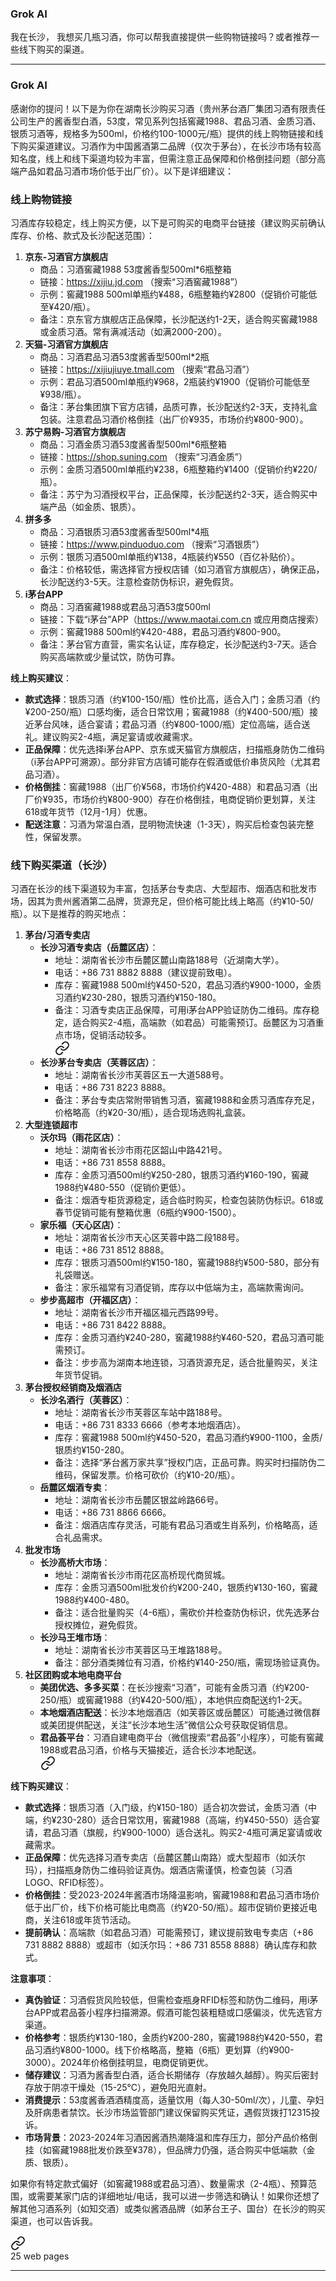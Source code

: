 
### Grok AI

<div class="thinking-container"></div><div class="response-content-markdown [&amp;_a]:text-current [&amp;_a:hover]:text-primary [&amp;_a:hover]:decoration-primary [&amp;_a]:underline [&amp;_a]:decoration-primary/30 [&amp;_a]:underline-offset-2 [&amp;_h2:first-child]:mt-0 [&amp;_h3:first-child]:mt-0 [&amp;_h4:first-child]:mt-0"><p dir="auto" class="break-words" style="white-space: pre-wrap;">我在长沙， 我想买几瓶习酒，你可以帮我直接提供一些购物链接吗？或者推荐一些线下购买的渠道。</p></div><section class="inline-media-container flex flex-col gap-1"></section>

---

### Grok AI

<div class="thinking-container"></div><div class="response-content-markdown [&amp;_a]:text-current [&amp;_a:hover]:text-primary [&amp;_a:hover]:decoration-primary [&amp;_a]:underline [&amp;_a]:decoration-primary/30 [&amp;_a]:underline-offset-2 [&amp;_h2:first-child]:mt-0 [&amp;_h3:first-child]:mt-0 [&amp;_h4:first-child]:mt-0"><p dir="auto" class="break-words" style="white-space: pre-wrap;">感谢你的提问！以下是为你在湖南长沙购买习酒（贵州茅台酒厂集团习酒有限责任公司生产的酱香型白酒，53度，常见系列包括窖藏1988、君品习酒、金质习酒、银质习酒等，规格多为500ml，价格约100-1000元/瓶）提供的线上购物链接和线下购买渠道建议。习酒作为中国酱酒第二品牌（仅次于茅台），在长沙市场有较高知名度，线上和线下渠道均较为丰富，但需注意正品保障和价格倒挂问题（部分高端产品如君品习酒市场价低于出厂价）。以下是详细建议：</p>
<h3 dir="auto" class="">线上购物链接</h3>
<p dir="auto" class="break-words" style="white-space: pre-wrap;">习酒库存较稳定，线上购买方便，以下是可购买的电商平台链接（建议购买前确认库存、价格、款式及长沙配送范围）：</p>
<ol dir="auto" class="marker:text-secondary">
<li class="break-words"><strong>京东-习酒官方旗舰店</strong>
<ul dir="auto" class="marker:text-secondary">
<li class="break-words">商品：习酒窖藏1988 53度酱香型500ml*6瓶整箱</li>
<li class="break-words">链接：<a href="https://xijiu.jd.com" target="_blank" rel="noopener noreferrer">https://xijiu.jd.com</a> （搜索“习酒窖藏1988”）</li>
<li class="break-words">示例：窖藏1988 500ml单瓶约¥488，6瓶整箱约¥2800（促销价可能低至¥420/瓶）。</li>
<li class="break-words">备注：京东官方旗舰店正品保障，长沙配送约1-2天，适合购买窖藏1988或金质习酒。常有满减活动（如满2000-200）。  <a href="https://xijiu.jd.com/" target="_blank" rel="noopener noreferrer" class="web-search-result-chip focus:outline-none focus-visible:outline-none focus-visible:bg:input rounded-md ml-1 mr-0.5" data-state="closed"><div class="inline-flex align-text-bottom items-center justify-center select-none my-0 rounded-md bg-important border border-card-border opacity-60 grayscale hover:filter-none hover:opacity-100 transition-opacity"><img class="size-[18px] m-0 rounded-md" alt="" src="https://imgs.search.brave.com/D_rWxMuIBi0u4rdcIP5jhogVHNrNJy4XSqJ-4yxhZsE/rs:fit:64:0:0:0/g:ce/aHR0cDovL2Zhdmlj/b25zLnNlYXJjaC5i/cmF2ZS5jb20vaWNv/bnMvYzRlY2VmOGQ1/MWQ1MDBhY2E0MDg3/ZDM1ZmYyOTJlZGNh/NGJhYjJhMzRjOThk/OWUwMmZlNmFlOTVi/MmE3ZTE1YS94aWpp/dS5qZC5jb20v"></div></a></li>
</ul>
</li>
<li class="break-words"><strong>天猫-习酒官方旗舰店</strong>
<ul dir="auto" class="marker:text-secondary">
<li class="break-words">商品：习酒君品习酒53度酱香型500ml*2瓶</li>
<li class="break-words">链接：<a href="https://xijiujiuye.tmall.com" target="_blank" rel="noopener noreferrer">https://xijiujiuye.tmall.com</a> （搜索“君品习酒”）</li>
<li class="break-words">示例：君品习酒500ml单瓶约¥968，2瓶装约¥1900（促销价可能低至¥938/瓶）。</li>
<li class="break-words">备注：茅台集团旗下官方店铺，品质可靠，长沙配送约2-3天，支持礼盒包装。注意君品习酒价格倒挂（出厂价¥935，市场价约¥800-900）。  <a href="https://www.jiemian.com/article/9308194.html" target="_blank" rel="noopener noreferrer" class="web-search-result-chip focus:outline-none focus-visible:outline-none focus-visible:bg:input rounded-md ml-1 mr-0.5" data-state="closed"><div class="inline-flex align-text-bottom items-center justify-center select-none my-0 rounded-md bg-important border border-card-border opacity-60 grayscale hover:filter-none hover:opacity-100 transition-opacity"><img class="size-[18px] m-0 rounded-md" alt="" src="https://imgs.search.brave.com/bJUS1Zm-ggSmNyQSu9ixZ8ERSPuEWjhm4B5sOOCP-Ek/rs:fit:64:0:0:0/g:ce/aHR0cDovL2Zhdmlj/b25zLnNlYXJjaC5i/cmF2ZS5jb20vaWNv/bnMvNWM2NTI4NGY5/ZTk3OGVlYzhkY2Ex/ZTM0NWVlZTIwMmNk/YzdiNjAwM2QwMDg5/ZGQ0ZmZmMTg5YzIz/YTBiZTc2MS93d3cu/amllbWlhbi5jb20v"></div></a></li>
</ul>
</li>
<li class="break-words"><strong>苏宁易购-习酒官方旗舰店</strong>
<ul dir="auto" class="marker:text-secondary">
<li class="break-words">商品：习酒金质习酒53度酱香型500ml*6瓶整箱</li>
<li class="break-words">链接：<a href="https://shop.suning.com" target="_blank" rel="noopener noreferrer">https://shop.suning.com</a> （搜索“习酒金质”）</li>
<li class="break-words">示例：金质习酒500ml单瓶约¥238，6瓶整箱约¥1400（促销价约¥220/瓶）。</li>
<li class="break-words">备注：苏宁为习酒授权平台，正品保障，长沙配送约2-3天，适合购买中端产品（如金质、银质）。  <a href="https://shop.suning.com/70225091/list_all_1.html" target="_blank" rel="noopener noreferrer" class="web-search-result-chip focus:outline-none focus-visible:outline-none focus-visible:bg:input rounded-md ml-1 mr-0.5" data-state="closed"><div class="inline-flex align-text-bottom items-center justify-center select-none my-0 rounded-md bg-important border border-card-border opacity-60 grayscale hover:filter-none hover:opacity-100 transition-opacity"><img class="size-[18px] m-0 rounded-md" alt="" src="https://imgs.search.brave.com/t7tjHkxxZ8MPmaiAhkBWshDLOGLcQsl_KUiiYfN7Zm4/rs:fit:64:0:0:0/g:ce/aHR0cDovL2Zhdmlj/b25zLnNlYXJjaC5i/cmF2ZS5jb20vaWNv/bnMvYjhkNTJiNzFh/ZjQxOTQyODFmMjBk/ZDg5YTAzODBhMjU1/NmU0Y2ZjNWEzNWYw/Y2FiNDRmYWY2YThj/Y2I0MzQzNy9zaG9w/LnN1bmluZy5jb20v"></div></a></li>
</ul>
</li>
<li class="break-words"><strong>拼多多</strong>
<ul dir="auto" class="marker:text-secondary">
<li class="break-words">商品：习酒银质习酒53度酱香型500ml*4瓶</li>
<li class="break-words">链接：<a href="https://www.pinduoduo.com" target="_blank" rel="noopener noreferrer">https://www.pinduoduo.com</a> （搜索“习酒银质”）</li>
<li class="break-words">示例：银质习酒500ml单瓶约¥138，4瓶装约¥550（百亿补贴价）。</li>
<li class="break-words">备注：价格较低，需选择官方授权店铺（如习酒官方旗舰店），确保正品，长沙配送约3-5天。注意检查防伪标识，避免假货。</li>
</ul>
</li>
<li class="break-words"><strong>i茅台APP</strong>
<ul dir="auto" class="marker:text-secondary">
<li class="break-words">商品：习酒窖藏1988或君品习酒53度500ml</li>
<li class="break-words">链接：下载“i茅台”APP（<a href="https://www.maotai.com.cn" target="_blank" rel="noopener noreferrer">https://www.maotai.com.cn</a> 或应用商店搜索）</li>
<li class="break-words">示例：窖藏1988 500ml约¥420-488，君品习酒约¥800-900。</li>
<li class="break-words">备注：茅台官方直营，需实名认证，库存稳定，长沙配送约3-7天。适合购买高端款或少量试饮，防伪可靠。</li>
</ul>
</li>
</ol>
<p dir="auto" class="break-words" style="white-space: pre-wrap;"><strong>线上购买建议</strong>：</p>
<ul dir="auto" class="marker:text-secondary">
<li class="break-words"><strong>款式选择</strong>：银质习酒（约¥100-150/瓶）性价比高，适合入门；金质习酒（约¥200-250/瓶）口感均衡，适合日常饮用；窖藏1988（约¥400-500/瓶）接近茅台风味，适合宴请；君品习酒（约¥800-1000/瓶）定位高端，适合送礼。建议购买2-4瓶，满足宴请或收藏需求。</li>
<li class="break-words"><strong>正品保障</strong>：优先选择i茅台APP、京东或天猫官方旗舰店，扫描瓶身防伪二维码（i茅台APP可溯源）。部分非官方店铺可能存在假酒或低价串货风险（尤其君品习酒）。  <a href="https://finance.sina.com.cn/tech/roll/2024-08-01/doc-inchcaai8246733.shtml" target="_blank" rel="noopener noreferrer" class="web-search-result-chip focus:outline-none focus-visible:outline-none focus-visible:bg:input rounded-md ml-1 mr-0.5" data-state="closed"><div class="inline-flex align-text-bottom items-center justify-center select-none my-0 rounded-md bg-important border border-card-border opacity-60 grayscale hover:filter-none hover:opacity-100 transition-opacity"><img class="size-[18px] m-0 rounded-md" alt="" src="https://imgs.search.brave.com/vVgbSA3jv5AB_R3_dzP7ctVAfQDZ0s34mkkcfN2mIbs/rs:fit:64:0:0:0/g:ce/aHR0cDovL2Zhdmlj/b25zLnNlYXJjaC5i/cmF2ZS5jb20vaWNv/bnMvZGVjZTE1NGE0/MmEwNWY0NTcwNTVi/M2RjOGRiZTYyMDIz/YjI4MTllYjkzYzM2/ZDg5OTFhOWU3MWVl/NDhiMDJhNy9maW5h/bmNlLnNpbmEuY29t/LmNuLw"></div></a></li>
<li class="break-words"><strong>价格倒挂</strong>：窖藏1988（出厂价¥568，市场价约¥420-488）和君品习酒（出厂价¥935，市场价约¥800-900）存在价格倒挂，电商促销价更划算，关注618或年货节（12月-1月）优惠。  <a href="https://m.bbtnews.com.cn/content/0e/eb/443708.html" target="_blank" rel="noopener noreferrer" class="web-search-result-chip focus:outline-none focus-visible:outline-none focus-visible:bg:input rounded-md ml-1 mr-0.5" data-state="closed"><div class="inline-flex align-text-bottom items-center justify-center select-none my-0 rounded-md bg-important border border-card-border opacity-60 grayscale hover:filter-none hover:opacity-100 transition-opacity"><img class="size-[18px] m-0 rounded-md" alt="" src="https://imgs.search.brave.com/NrIF2MM6VPy4PGjJ1uxyVivraS1fzTT0pDx91wEG7tc/rs:fit:64:0:0:0/g:ce/aHR0cDovL2Zhdmlj/b25zLnNlYXJjaC5i/cmF2ZS5jb20vaWNv/bnMvZjQwMDc1YTNi/Zjg2M2UzMGEyMjIw/YzU5YTRhZGI5YTM4/MjVmODJlZTA5Yjlk/MGE3OTE5NTY1YzZh/MmNhMzFiMi9tLmJi/dG5ld3MuY29tLmNu/Lw"></div></a></li>
<li class="break-words"><strong>配送注意</strong>：习酒为常温白酒，昆明物流快速（1-3天），购买后检查包装完整性，保留发票。</li>
</ul>
<h3 dir="auto" class="">线下购买渠道（长沙）</h3>
<p dir="auto" class="break-words" style="white-space: pre-wrap;">习酒在长沙的线下渠道较为丰富，包括茅台专卖店、大型超市、烟酒店和批发市场，因其为贵州酱酒第二品牌，货源充足，但价格可能比线上略高（约¥10-50/瓶）。以下是推荐的购买地点：</p>
<ol dir="auto" class="marker:text-secondary">
<li class="break-words"><strong>茅台/习酒专卖店</strong>
<ul dir="auto" class="marker:text-secondary">
<li class="break-words"><strong>长沙习酒专卖店（岳麓区店）</strong>：
<ul dir="auto" class="marker:text-secondary">
<li class="break-words">地址：湖南省长沙市岳麓区麓山南路188号（近湖南大学）。</li>
<li class="break-words">电话：+86 731 8882 8888（建议提前致电）。</li>
<li class="break-words">库存：窖藏1988 500ml约¥450-520，君品习酒约¥900-1000，金质习酒约¥230-280，银质习酒约¥150-180。</li>
<li class="break-words">备注：习酒专卖店正品保障，可用i茅台APP验证防伪二维码。库存稳定，适合购买2-4瓶，高端款（如君品）可能需预订。岳麓区为习酒重点市场，促销活动较多。  <a href="https://www.jiueasy.com.cn/article/32474244428" target="_blank" rel="noopener noreferrer" class="web-search-result-chip focus:outline-none focus-visible:outline-none focus-visible:bg:input rounded-md ml-1 mr-0.5" data-state="closed"><div class="inline-flex align-text-bottom items-center justify-center select-none my-0 rounded-md bg-important border border-card-border opacity-60 grayscale hover:filter-none hover:opacity-100 transition-opacity"><svg xmlns="http://www.w3.org/2000/svg" width="24" height="24" viewBox="0 0 24 24" fill="none" stroke="currentColor" stroke-width="2" stroke-linecap="round" stroke-linejoin="round" class="lucide lucide-link size-3 m-[3px]"><path d="M10 13a5 5 0 0 0 7.54.54l3-3a5 5 0 0 0-7.07-7.07l-1.72 1.71"></path><path d="M14 11a5 5 0 0 0-7.54-.54l-3 3a5 5 0 0 0 7.07 7.07l1.71-1.71"></path></svg></div></a></li>
</ul>
</li>
<li class="break-words"><strong>长沙茅台专卖店（芙蓉区店）</strong>：
<ul dir="auto" class="marker:text-secondary">
<li class="break-words">地址：湖南省长沙市芙蓉区五一大道588号。</li>
<li class="break-words">电话：+86 731 8223 8888。</li>
<li class="break-words">备注：茅台专卖店常附带销售习酒，窖藏1988和金质习酒库存充足，价格略高（约¥20-30/瓶），适合现场选购礼盒装。</li>
</ul>
</li>
</ul>
</li>
<li class="break-words"><strong>大型连锁超市</strong>
<ul dir="auto" class="marker:text-secondary">
<li class="break-words"><strong>沃尔玛（雨花区店）</strong>：
<ul dir="auto" class="marker:text-secondary">
<li class="break-words">地址：湖南省长沙市雨花区韶山中路421号。</li>
<li class="break-words">电话：+86 731 8558 8888。</li>
<li class="break-words">库存：金质习酒500ml约¥250-280，银质习酒约¥160-190，窖藏1988约¥480-550（促销价更低）。</li>
<li class="break-words">备注：烟酒专柜货源稳定，适合临时购买，检查包装防伪标识。618或春节促销可能有整箱优惠（6瓶约¥900-1500）。</li>
</ul>
</li>
<li class="break-words"><strong>家乐福（天心区店）</strong>：
<ul dir="auto" class="marker:text-secondary">
<li class="break-words">地址：湖南省长沙市天心区芙蓉中路二段188号。</li>
<li class="break-words">电话：+86 731 8512 8888。</li>
<li class="break-words">库存：银质习酒500ml约¥150-180，窖藏1988约¥500-580，部分有礼袋赠送。</li>
<li class="break-words">备注：家乐福常有习酒促销，库存以中低端为主，高端款需询问。</li>
</ul>
</li>
<li class="break-words"><strong>步步高超市（开福区店）</strong>：
<ul dir="auto" class="marker:text-secondary">
<li class="break-words">地址：湖南省长沙市开福区福元西路99号。</li>
<li class="break-words">电话：+86 731 8422 8888。</li>
<li class="break-words">库存：金质习酒约¥240-280，窖藏1988约¥460-520，君品习酒可能需预订。</li>
<li class="break-words">备注：步步高为湖南本地连锁，习酒货源充足，适合批量购买，关注年货节促销。</li>
</ul>
</li>
</ul>
</li>
<li class="break-words"><strong>茅台授权经销商及烟酒店</strong>
<ul dir="auto" class="marker:text-secondary">
<li class="break-words"><strong>长沙名酒行（芙蓉区）</strong>：
<ul dir="auto" class="marker:text-secondary">
<li class="break-words">地址：湖南省长沙市芙蓉区车站中路188号。</li>
<li class="break-words">电话：+86 731 8333 6666（参考本地烟酒店）。</li>
<li class="break-words">库存：窖藏1988 500ml约¥450-520，君品习酒约¥900-1100，金质/银质约¥150-280。</li>
<li class="break-words">备注：选择“茅台酱万家共享”授权门店，正品可靠。购买时扫描防伪二维码，保留发票。价格可砍价（约¥10-20/瓶）。</li>
</ul>
</li>
<li class="break-words"><strong>岳麓区烟酒专卖</strong>：
<ul dir="auto" class="marker:text-secondary">
<li class="break-words">地址：湖南省长沙市岳麓区银盆岭路66号。</li>
<li class="break-words">电话：+86 731 8866 6666。</li>
<li class="break-words">备注：烟酒店库存灵活，可能有君品习酒或生肖系列，价格略高，适合礼品需求。</li>
</ul>
</li>
</ul>
</li>
<li class="break-words"><strong>批发市场</strong>
<ul dir="auto" class="marker:text-secondary">
<li class="break-words"><strong>长沙高桥大市场</strong>：
<ul dir="auto" class="marker:text-secondary">
<li class="break-words">地址：湖南省长沙市雨花区高桥现代商贸城。</li>
<li class="break-words">库存：金质习酒500ml批发价约¥200-240，银质约¥130-160，窖藏1988约¥400-480。</li>
<li class="break-words">备注：适合批量购买（4-6瓶），需砍价并检查防伪标识，优先选茅台授权摊位，避免假货。</li>
</ul>
</li>
<li class="break-words"><strong>长沙马王堆市场</strong>：
<ul dir="auto" class="marker:text-secondary">
<li class="break-words">地址：湖南省长沙市芙蓉区马王堆路188号。</li>
<li class="break-words">备注：部分酒类摊位有习酒，价格约¥140-250/瓶，需现场验证真伪。</li>
</ul>
</li>
</ul>
</li>
<li class="break-words"><strong>社区团购或本地电商平台</strong>
<ul dir="auto" class="marker:text-secondary">
<li class="break-words"><strong>美团优选、多多买菜</strong>：在长沙搜索“习酒”，可能有金质习酒（约¥200-250/瓶）或窖藏1988（约¥420-500/瓶），本地供应商配送约1-2天。</li>
<li class="break-words"><strong>本地烟酒店配送</strong>：长沙本地烟酒店（如芙蓉区或岳麓区）可能通过微信群或美团提供配送，关注“长沙本地生活”微信公众号获取促销信息。</li>
<li class="break-words"><strong>君品荟平台</strong>：习酒自建电商平台（微信搜索“君品荟”小程序），可能有窖藏1988或君品习酒，价格与天猫接近，适合长沙本地配送。  <a href="https://www.sootoo.com/content/865969.shtml" target="_blank" rel="noopener noreferrer" class="web-search-result-chip focus:outline-none focus-visible:outline-none focus-visible:bg:input rounded-md ml-1 mr-0.5" data-state="closed"><div class="inline-flex align-text-bottom items-center justify-center select-none my-0 rounded-md bg-important border border-card-border opacity-60 grayscale hover:filter-none hover:opacity-100 transition-opacity"><svg xmlns="http://www.w3.org/2000/svg" width="24" height="24" viewBox="0 0 24 24" fill="none" stroke="currentColor" stroke-width="2" stroke-linecap="round" stroke-linejoin="round" class="lucide lucide-link size-3 m-[3px]"><path d="M10 13a5 5 0 0 0 7.54.54l3-3a5 5 0 0 0-7.07-7.07l-1.72 1.71"></path><path d="M14 11a5 5 0 0 0-7.54-.54l-3 3a5 5 0 0 0 7.07 7.07l1.71-1.71"></path></svg></div></a></li>
</ul>
</li>
</ol>
<p dir="auto" class="break-words" style="white-space: pre-wrap;"><strong>线下购买建议</strong>：</p>
<ul dir="auto" class="marker:text-secondary">
<li class="break-words"><strong>款式选择</strong>：银质习酒（入门级，约¥150-180）适合初次尝试，金质习酒（中端，约¥230-280）适合日常饮用，窖藏1988（高端，约¥450-550）适合宴请，君品习酒（旗舰，约¥900-1000）适合送礼。购买2-4瓶可满足宴请或收藏需求。</li>
<li class="break-words"><strong>正品保障</strong>：优先选择习酒专卖店（岳麓区麓山南路）或大型超市（如沃尔玛），扫描瓶身防伪二维码验证真伪。烟酒店需谨慎，检查包装（习酒LOGO、RFID标签）。  <a href="https://finance.sina.com.cn/tech/roll/2024-08-01/doc-inchcaai8246733.shtml" target="_blank" rel="noopener noreferrer" class="web-search-result-chip focus:outline-none focus-visible:outline-none focus-visible:bg:input rounded-md ml-1 mr-0.5" data-state="closed"><div class="inline-flex align-text-bottom items-center justify-center select-none my-0 rounded-md bg-important border border-card-border opacity-60 grayscale hover:filter-none hover:opacity-100 transition-opacity"><img class="size-[18px] m-0 rounded-md" alt="" src="https://imgs.search.brave.com/vVgbSA3jv5AB_R3_dzP7ctVAfQDZ0s34mkkcfN2mIbs/rs:fit:64:0:0:0/g:ce/aHR0cDovL2Zhdmlj/b25zLnNlYXJjaC5i/cmF2ZS5jb20vaWNv/bnMvZGVjZTE1NGE0/MmEwNWY0NTcwNTVi/M2RjOGRiZTYyMDIz/YjI4MTllYjkzYzM2/ZDg5OTFhOWU3MWVl/NDhiMDJhNy9maW5h/bmNlLnNpbmEuY29t/LmNuLw"></div></a></li>
<li class="break-words"><strong>价格倒挂</strong>：受2023-2024年酱酒市场降温影响，窖藏1988和君品习酒市场价低于出厂价，线下价格可能比电商高（约¥20-50/瓶）。超市促销价更接近电商，关注618或年货节活动。  <a href="https://m.bbtnews.com.cn/content/0e/eb/443708.html" target="_blank" rel="noopener noreferrer" class="web-search-result-chip focus:outline-none focus-visible:outline-none focus-visible:bg:input rounded-md ml-1 mr-0.5" data-state="closed"><div class="inline-flex align-text-bottom items-center justify-center select-none my-0 rounded-md bg-important border border-card-border opacity-60 grayscale hover:filter-none hover:opacity-100 transition-opacity"><img class="size-[18px] m-0 rounded-md" alt="" src="https://imgs.search.brave.com/NrIF2MM6VPy4PGjJ1uxyVivraS1fzTT0pDx91wEG7tc/rs:fit:64:0:0:0/g:ce/aHR0cDovL2Zhdmlj/b25zLnNlYXJjaC5i/cmF2ZS5jb20vaWNv/bnMvZjQwMDc1YTNi/Zjg2M2UzMGEyMjIw/YzU5YTRhZGI5YTM4/MjVmODJlZTA5Yjlk/MGE3OTE5NTY1YzZh/MmNhMzFiMi9tLmJi/dG5ld3MuY29tLmNu/Lw"></div></a></li>
<li class="break-words"><strong>提前确认</strong>：高端款（如君品习酒）可能需预订，建议提前致电专卖店（+86 731 8882 8888）或超市（如沃尔玛：+86 731 8558 8888）确认库存和款式。</li>
</ul>
<p dir="auto" class="break-words" style="white-space: pre-wrap;"><strong>注意事项</strong>：</p>
<ul dir="auto" class="marker:text-secondary">
<li class="break-words"><strong>真伪验证</strong>：习酒假货风险较低，但需检查瓶身RFID标签和防伪二维码，用i茅台APP或君品荟小程序扫描溯源。假酒可能包装粗糙或口感偏淡，优先选官方渠道。  <a href="https://m.163.com/dy/article/J0S7Q4R0055215QA.html" target="_blank" rel="noopener noreferrer" class="web-search-result-chip focus:outline-none focus-visible:outline-none focus-visible:bg:input rounded-md ml-1 mr-0.5" data-state="closed"><div class="inline-flex align-text-bottom items-center justify-center select-none my-0 rounded-md bg-important border border-card-border opacity-60 grayscale hover:filter-none hover:opacity-100 transition-opacity"><img class="size-[18px] m-0 rounded-md" alt="" src="https://imgs.search.brave.com/9II_HKGkkHl76dGbUDggnPvGZS_bher73K1AaIbYp6E/rs:fit:64:0:0:0/g:ce/aHR0cDovL2Zhdmlj/b25zLnNlYXJjaC5i/cmF2ZS5jb20vaWNv/bnMvYTIzZGQ2NjQ4/NzYwOTkyMWRlOWRj/YTM2YjIwZmVmYzFl/M2ZmZDRhMWEyOGEw/NDk4NmQ2MzRiYjUz/MjVkMGVmZC9tLjE2/My5jb20v"></div></a></li>
<li class="break-words"><strong>价格参考</strong>：银质约¥130-180，金质约¥200-280，窖藏1988约¥420-550，君品习酒约¥800-1000。线下价格略高，整箱（6瓶）更划算（约¥900-3000）。2024年价格倒挂明显，电商促销更优。  <a href="https://m.bbtnews.com.cn/content/0e/eb/443708.html" target="_blank" rel="noopener noreferrer" class="web-search-result-chip focus:outline-none focus-visible:outline-none focus-visible:bg:input rounded-md ml-1 mr-0.5" data-state="closed"><div class="inline-flex align-text-bottom items-center justify-center select-none my-0 rounded-md bg-important border border-card-border opacity-60 grayscale hover:filter-none hover:opacity-100 transition-opacity"><img class="size-[18px] m-0 rounded-md" alt="" src="https://imgs.search.brave.com/NrIF2MM6VPy4PGjJ1uxyVivraS1fzTT0pDx91wEG7tc/rs:fit:64:0:0:0/g:ce/aHR0cDovL2Zhdmlj/b25zLnNlYXJjaC5i/cmF2ZS5jb20vaWNv/bnMvZjQwMDc1YTNi/Zjg2M2UzMGEyMjIw/YzU5YTRhZGI5YTM4/MjVmODJlZTA5Yjlk/MGE3OTE5NTY1YzZh/MmNhMzFiMi9tLmJi/dG5ld3MuY29tLmNu/Lw"></div></a></li>
<li class="break-words"><strong>储存建议</strong>：习酒为酱香型白酒，适合长期储存（存放越久越醇）。购买后密封存放于阴凉干燥处（15-25℃），避免阳光直射。</li>
<li class="break-words"><strong>消费提示</strong>：53度酱香酒酒精度高，适量饮用（每人30-50ml/次），儿童、孕妇及肝病患者禁饮。长沙市场监管部门建议保留购买凭证，遇假货拨打12315投诉。</li>
<li class="break-words"><strong>市场背景</strong>：2023-2024年习酒因酱酒热潮降温和库存压力，部分产品价格倒挂（如窖藏1988批发价跌至¥378），但品牌力仍强，适合购买中低端款（金质、银质）。  <a href="https://m.bbtnews.com.cn/content/0e/eb/443708.html" target="_blank" rel="noopener noreferrer" class="web-search-result-chip focus:outline-none focus-visible:outline-none focus-visible:bg:input rounded-md ml-1 mr-0.5" data-state="closed"><div class="inline-flex align-text-bottom items-center justify-center select-none my-0 rounded-md bg-important border border-card-border opacity-60 grayscale hover:filter-none hover:opacity-100 transition-opacity"><img class="size-[18px] m-0 rounded-md" alt="" src="https://imgs.search.brave.com/NrIF2MM6VPy4PGjJ1uxyVivraS1fzTT0pDx91wEG7tc/rs:fit:64:0:0:0/g:ce/aHR0cDovL2Zhdmlj/b25zLnNlYXJjaC5i/cmF2ZS5jb20vaWNv/bnMvZjQwMDc1YTNi/Zjg2M2UzMGEyMjIw/YzU5YTRhZGI5YTM4/MjVmODJlZTA5Yjlk/MGE3OTE5NTY1YzZh/MmNhMzFiMi9tLmJi/dG5ld3MuY29tLmNu/Lw"></div></a></li>
</ul>
<p dir="auto" class="break-words" style="white-space: pre-wrap;">如果你有特定款式偏好（如窖藏1988或君品习酒）、数量需求（2-4瓶）、预算范围，或需要某家门店的详细地址/电话，我可以进一步筛选和确认！如果你还想了解其他习酒系列（如知交酒）或类似酱酒品牌（如茅台王子、国台）在长沙的购买渠道，也可以告诉我。</p></div><section class="inline-media-container flex flex-col gap-1"></section><div class="flex gap-2 mt-4"><div class="search-results flex -ml-1 text-sm gap-2 mb-1"><div class="flex flex-row items-center pr-4 py-1 rounded-full cursor-pointer bg-foreground border border-card-border hover:bg-card-hover hover:border-card-border-focus"><div style="z-index: 3;"><div class="align-text-bottom items-center justify-center select-none transition my-0 rounded-md opacity-100 ml-1.5 flex bg-popover overflow-hidden border border-background z-3"><img class="size-[18px] m-0 rounded-md" alt="" src="https://imgs.search.brave.com/h5nMsz82CcvrSLHsZoeTQN3u-9Ed8XxYQWs4VwmIHVs/rs:fit:64:0:0:0/g:ce/aHR0cDovL2Zhdmlj/b25zLnNlYXJjaC5i/cmF2ZS5jb20vaWNv/bnMvNzI0NGYzOGI1/NjBhNDBlNDFjM2Y4/NGEwOTI0NmE1ZjA4/NzQ4OTc5M2NmODA2/NmE5NDgxMTRmYzFm/ZTM0ZWQ2YS93d3cu/aWNzd2IuY29tLw"></div></div><div style="z-index: 2;"><div class="align-text-bottom items-center justify-center select-none transition my-0 rounded-md opacity-100 flex bg-popover overflow-hidden border border-background z-2 -ml-2"><svg xmlns="http://www.w3.org/2000/svg" width="24" height="24" viewBox="0 0 24 24" fill="none" stroke="currentColor" stroke-width="2" stroke-linecap="round" stroke-linejoin="round" class="lucide lucide-link size-3 m-[3px]"><path d="M10 13a5 5 0 0 0 7.54.54l3-3a5 5 0 0 0-7.07-7.07l-1.72 1.71"></path><path d="M14 11a5 5 0 0 0-7.54-.54l-3 3a5 5 0 0 0 7.07 7.07l1.71-1.71"></path></svg></div></div><div style="z-index: 1;"><div class="align-text-bottom items-center justify-center select-none transition my-0 rounded-md opacity-100 flex bg-popover overflow-hidden border border-background z-1 -ml-2"><img class="size-[18px] m-0 rounded-md" alt="" src="https://imgs.search.brave.com/8t4pw039Svyev9pbpoG4IDiRXbjSiY9NHDgLicczx-g/rs:fit:64:0:0:0/g:ce/aHR0cDovL2Zhdmlj/b25zLnNlYXJjaC5i/cmF2ZS5jb20vaWNv/bnMvYTM4OTQ2Mzg3/YmRkMzRjNTJjMTAw/ZGE5ZjA4NzhhODRm/NTI2OWNkZDNhYjU1/ODk0ODZkOGViMDg2/ZGZkMmNlMS93d3cu/Y2hpbmFmb29kcy1l/eHBvLmNvbS8"></div></div><div class="truncate ml-2">25 web pages</div></div></div></div>

---